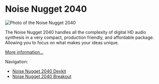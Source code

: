 # Noise Nugget 2040

![Photo of the Noise Nugget 2040]()

The Noise Nugget 2040 handles all the complexity of digital HD audio synthesis
in a very compact, production friendly, and affordable package. Allowing you to
focus on what makes your ideas unique.

[More information...](https://weenoisemakers.com/noise-nugget-2040/)

Navigation:

 - [Noise Nugget 2040 Devkit](devkit/)
 - [Noise Nugget 2040 Breakout](breakout/)
